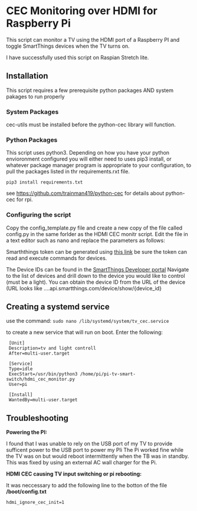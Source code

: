 # CEC Monitoring over HDMI for Raspberry Pi
This script can monitor a TV using the HDMI port of a Raspberry PI and toggle SmartThings devices when the TV turns on.

I have successfully used this script on Raspian Stretch lite.

## Installation
This script requires a few prerequisite python packages AND system pakages to run properly

### System Packages
cec-utils must be installed before the python-cec library will function.

### Python Packages
This script uses python3. Depending on how you have your python envioronment configured you will either need to uses pip3 install, or whatever package manager program is appropriate to your configuration, to pull the packages listed in thr requirements.rxt file.

```
pip3 install requirements.txt
```

see https://github.com/trainman419/python-cec for details about python-cec for rpi.

### Configuring the script
Copy the config_template.py file and create a new copy of the file called config.py in the same forlder as the HDMI CEC monitr script. Edit the file in a text editor such as nano and replace the parameters as follows:

Smarththings token can be generated using [this link](https://account.smartthings.com/tokens) be sure the token can read and execute commands for devices. 

The Device IDs can be found in the [SmartThings Developer portal](https://developers.smartthings.com/) Navigate to the list of devices and drill down to the device you would like to control (must be a light). You can obtain the device ID from the URL of the device (URL looks like ....api.smartthings.com/device/show/{device_id}

## Creating a systemd service

use the command: ```sudo nano /lib/systemd/system/tv_cec.service ```

to create a new service that will run on boot.
Enter the following:

```
 [Unit]
 Description=tv and light controll
 After=multi-user.target

 [Service]
 Type=idle
 ExecStart=/usr/bin/python3 /home/pi/pi-tv-smart-switch/hdmi_cec_monitor.py
 User=pi

 [Install]
 WantedBy=multi-user.target
```

## Troubleshooting
**Powering the PI:**

I found that I was unable to rely on the USB port of my TV to provide sufficent power to the USB port to power my PIi The Pi worked fine while the TV was on but would reboot intermittently when the TB was in standby. This was fixed by using an external AC wall charger for the Pi.

**HDMI CEC causing TV input switching or pi rebooting:**

It was neccessary to add the following line to the botton of the file **/boot/config.txt**
```
hdmi_ignore_cec_init=1
```